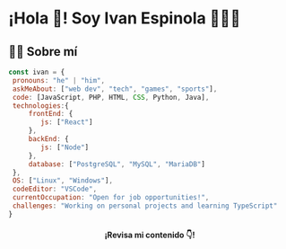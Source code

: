  # ¡Hola 👋! Soy Ivan Espinola 👨🏻‍💻
 
## 🙋‍♂ Sobre mí 

 ```js
const ivan = {
  pronouns: "he" | "him",
  askMeAbout: ["web dev", "tech", "games", "sports"],
  code: [JavaScript, PHP, HTML, CSS, Python, Java],
  technologies:{
      frontEnd: {
         js: ["React"]
      },
      backEnd: {
         js: ["Node"]
      },
      database: ["PostgreSQL", "MySQL", "MariaDB"]
  },
  OS: ["Linux", "Windows"],
  codeEditor: "VSCode",
  currentOccupation: "Open for job opportunities!",
  challenges: "Working on personal projects and learning TypeScript"
}
```
 <h4 align="center"><strong>¡Revisa mi contenido 👇!</strong></h4>

